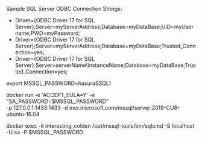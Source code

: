 

Sample SQL Server ODBC Connection Strings:

* Driver={ODBC Driver 17 for SQL Server};Server=myServerAddress;Database=myDataBase;UID=myUsername;PWD=myPassword;
* Driver={ODBC Driver 17 for SQL Server};Server=myServerAddress;Database=myDataBase;Trusted_Connection=yes;
* Driver={ODBC Driver 17 for SQL Server};Server=serverName\instanceName;Database=myDataBase;Trusted_Connection=yes;

export MSSQL_PASSWORD=hasuraSSQL1

docker run -e 'ACCEPT_EULA=Y' -e "SA_PASSWORD=$MSSQL_PASSWORD" \
-p 127.0.0.1:1433:1433 -d mcr.microsoft.com/mssql/server:2019-CU8-ubuntu-16.04

docker exec -it interesting_colden /opt/mssql-tools/bin/sqlcmd -S localhost -U sa -P $MSSQL_PASSWORD